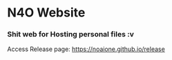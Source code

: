 # N4O Website
### Shit web for Hosting personal files :v

Access Release page: https://noaione.github.io/release
